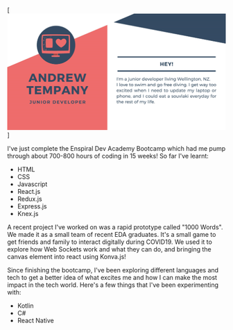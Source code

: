 [![Header](https://raw.githubusercontent.com/andrewtempany/andrewtempany/master/github-header.jpg "Header")]


I've just complete the Enspiral Dev Academy Bootcamp which had me pump through about 700-800 hours of coding in 15 weeks!
So far I've learnt:
* HTML
* CSS
* Javascript
* React.js
* Redux.js
* Express.js
* Knex.js

A recent project I've worked on was a rapid prototype called "1000 Words". We made it as a small team of recent EDA graduates. It's a small game to get friends and family to interact digitally during COVID19. We used it to explore how Web Sockets work and what they can do, and bringing the canvas element into react using Konva.js!

Since finishing the bootcamp, I've been exploring different languages and tech to get a better idea of what excites me and how I can make the most impact in the tech world. Here's a few things that I've been experimenting with:
* Kotlin
* C#
* React Native
